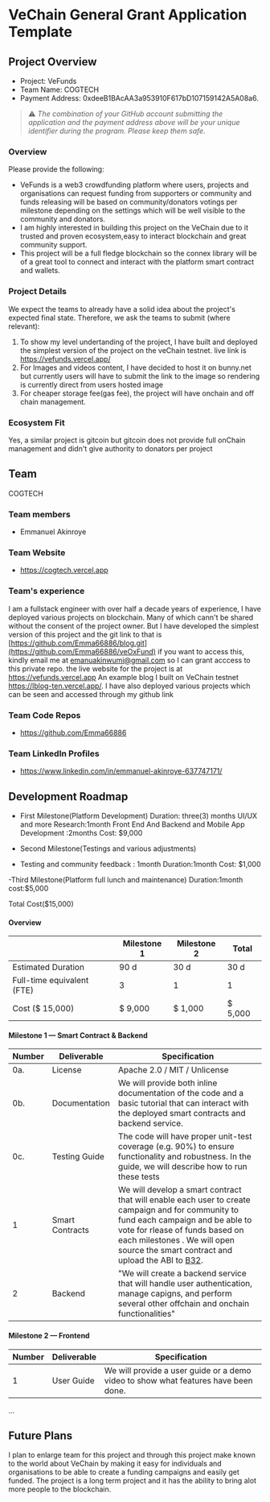 # VeChain General Grant Application Template

## Project Overview 

- Project: VeFunds
- Team Name: COGTECH
- Payment Address: 0xdeeB1BAcAA3a953910F617bD107159142A5A08a6.

> ⚠️ *The combination of your GitHub account submitting the application and the payment address above will be your unique identifier during the program. Please keep them safe.*

### Overview

Please provide the following:
- VeFunds is a web3 crowdfunding platform where users, projects and organisations can request funding from supporters or community and funds releasing will be based on community/donators votings per milestone depending on the settings which will be well visible to the community and donators.
- I am highly interested in building this project on the VeChain due to it trusted and proven ecosystem,easy to interact blockchain and great community support.
- This project will be a full fledge blockchain so the connex library will be of a great tool to connect and interact with the platform smart contract and wallets. 

### Project Details

We expect the teams to already have a solid idea about the project's expected final state.
Therefore, we ask the teams to submit (where relevant):
1. To show my level undertanding of the project, I have built and deployed the simplest version of the project on the veChain testnet. live link is https://vefunds.vercel.app/
2. For Images and videos content, I have decided to host it on bunny.net but currently users will have to submit the link to the image so rendering is currently direct from users hosted image
3. For cheaper storage fee(gas fee), the project will have onchain and off chain management.

### Ecosystem Fit
Yes, a similar project is gitcoin but gitcoin does not provide full onChain management and didn't give authority to donators per project
## Team 
COGTECH
### Team members

- Emmanuel Akinroye

### Team Website

- https://cogtech.vercel.app

### Team's experience

I am a fullstack engineer with over half a decade years of experience, I have deployed various projects on blockchain. Many of which cann't be shared without the consent of the project owner. But I have developed the simplest version of this project and the git link to that is [https://github.com/Emma66886/blog.git](https://github.com/Emma66886/veOxFund) if you want to access this, kindly email me at emanuakinwumi@gmail.com so I can grant acccess to this private repo.
the live website for the project is at https://vefunds.vercel.app
An example blog I built on VeChain testnet https://lblog-ten.vercel.app/. 
I have also deployed various projects which can be seen and accessed through my github link

### Team Code Repos

- https://github.com/Emma66886

### Team LinkedIn Profiles

- https://www.linkedin.com/in/emmanuel-akinroye-637747171/

## Development Roadmap 
- First Milestone(Platform Development)
  Duration: three(3) months
  UI/UX and more Research:1month
  Front End And Backend and Mobile App Development :2months 
  Cost: $9,000

- Second Milestone(Testings and various adjustments)
- Testing and community feedback : 1month
  Duration:1month
  Cost: $1,000

-Third Milestone(Platform full lunch and maintenance)
 Duration:1month
 cost:$5,000

 Total Cost($15,000)

#### Overview

|  | Milestone 1 | Milestone 2 | Total |
| - | - |- | - |
| Estimated Duration | 90 d | 30 d | 30 d |
| Full-time equivalent (FTE) | 3 | 1 | 1 |
| Cost ($ 15,000) | $ 9,000 | $ 1,000 | $ 5,000|

#### Milestone 1 — Smart Contract & Backend

| Number | Deliverable | Specification |
|-|-|-|
| 0a.| License | Apache 2.0 / MIT / Unlicense |
| 0b. | Documentation | We will provide both inline documentation of the code and a basic tutorial that can interact with the deployed smart contracts and backend service. |
| 0c. | Testing Guide | The code will have proper unit-test coverage (e.g. 90%) to ensure functionality and robustness. In the guide, we will describe how to run these tests |
| 1 | Smart Contracts |We will develop a smart contract that will enable each user to create campaign and for community to fund each campaign and be able to vote for rlease of funds based on each milestones . We will open source the smart contract and upload the ABI to [B32](https://github.com/vechain/b32). |
| 2 | Backend | "We will create a backend service that will handle user authentication, manage capigns, and perform several other offchain and onchain functionalities" |

#### Milestone 2  —  Frontend
| Number | Deliverable | Specification |
|-|-|-|
| 1 | User Guide | We will provide a user guide or a demo video to show what features have been done.  |
...

## Future Plans

I plan to enlarge team for this project and through this project make known to the world about VeChain by making it easy for individuals and organisations to be able to create a funding campaigns and easily get funded.
The project is a long term project and it has the ability to bring alot more people to the blockchain.

